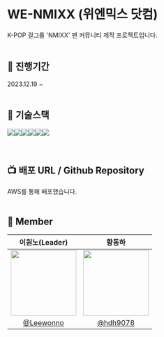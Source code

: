 # WE-NMIXX (위엔믹스 닷컴)
K-POP 걸그룹 'NMIXX' 팬 커뮤니티 제작 프로젝트입니다.
<br />
<br />

## 🔋 진행기간
2023.12.19 ~
<br />
<br />

## 🔨 기술스택
<div style="display:flex">
  <img src="https://img.shields.io/badge/React-61DAFB?style=flat-square&logo=react&logoColor=white" />
  <img src="https://img.shields.io/badge/Typescript-3178C6?style=flat-square&logo=typescript&logoColor=white" />
  <img src="https://img.shields.io/badge/Next.js-000000?style=flat-square&logo=nextdotjs&logoColor=white" />
  <img src="https://img.shields.io/badge/AWS-232F3E?style=flat-square&logo=amazonaws&logoColor=white" />
  <img src="https://img.shields.io/badge/NestJs-E0234E?style=flat-square&logo=nestjs&logoColor=white" />
  <img src="https://img.shields.io/badge/PostgreSQL-4169E1?style=flat-square&logo=postgresql&logoColor=white" />
</div>
<br />
<br />

## 📺 배포 URL / Github Repository
AWS를 통해 배포했습니다.
<br />
<br />

## 🌠 Member

|                                    이원노(Leader)                                   |                                    황동하                                     |
| :------------------------------------------------------------------------: | :------------------------------------------------------------------------: |
| <img src="https://avatars.githubusercontent.com/u/105614390?v=4" width=150> | <img src="https://avatars.githubusercontent.com/u/121819598?v=4" width=150> |
|                 [@Leewonno](https://github.com/Leewonno)                 |                    [@hdh9078](https://github.com/hdh9078)                     |


<br />

<!--

**Here are some ideas to get you started:**

🙋‍♀️ A short introduction - what is your organization all about?
🌈 Contribution guidelines - how can the community get involved?
👩‍💻 Useful resources - where can the community find your docs? Is there anything else the community should know?
🍿 Fun facts - what does your team eat for breakfast?
🧙 Remember, you can do mighty things with the power of [Markdown](https://docs.github.com/github/writing-on-github/getting-started-with-writing-and-formatting-on-github/basic-writing-and-formatting-syntax)
-->
